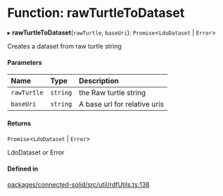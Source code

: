 # Function: rawTurtleToDataset

▸ **rawTurtleToDataset**(`rawTurtle`, `baseUri`): `Promise`\<`LdoDataset` \| `Error`\>

Creates a dataset from raw turtle string

#### Parameters

| Name | Type | Description |
| :------ | :------ | :------ |
| `rawTurtle` | `string` | the Raw turtle string |
| `baseUri` | `string` | A base url for relative uris |

#### Returns

`Promise`\<`LdoDataset` \| `Error`\>

LdoDataset or Error

#### Defined in

[packages/connected-solid/src/util/rdfUtils.ts:138](https://github.com/o-development/ldo/blob/db87958cb6f858f6cf7340ba5d9536a3a794d587/packages/connected-solid/src/util/rdfUtils.ts#L138)
